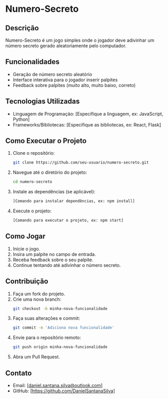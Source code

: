 # Numero-Secreto

## Descrição

Numero-Secreto é um jogo simples onde o jogador deve adivinhar um número secreto gerado aleatoriamente pelo computador.

## Funcionalidades

- Geração de número secreto aleatório
- Interface interativa para o jogador inserir palpites
- Feedback sobre palpites (muito alto, muito baixo, correto)

## Tecnologias Utilizadas

- Linguagem de Programação: [Especifique a linguagem, ex: JavaScript, Python]
- Frameworks/Bibliotecas: [Especifique as bibliotecas, ex: React, Flask]

## Como Executar o Projeto

1. Clone o repositório:
   ```bash
   git clone https://github.com/seu-usuario/numero-secreto.git
   ```
2. Navegue até o diretório do projeto:
   ```bash
   cd numero-secreto
   ```
3. Instale as dependências (se aplicável):
   ```bash
   [Comando para instalar dependências, ex: npm install]
   ```
4. Execute o projeto:
   ```bash
   [Comando para executar o projeto, ex: npm start]
   ```

## Como Jogar

1. Inicie o jogo.
2. Insira um palpite no campo de entrada.
3. Receba feedback sobre o seu palpite.
4. Continue tentando até adivinhar o número secreto.

## Contribuição

1. Faça um fork do projeto.
2. Crie uma nova branch:
   ```bash
   git checkout -b minha-nova-funcionalidade
   ```
3. Faça suas alterações e commit:
   ```bash
   git commit -m 'Adiciona nova funcionalidade'
   ```
4. Envie para o repositório remoto:
   ```bash
   git push origin minha-nova-funcionalidade
   ```
5. Abra um Pull Request.



## Contato

- Email: [daniel.santana.silva@outlook.com]
- GitHub: [https://github.com/DanielSantanaSilva]
